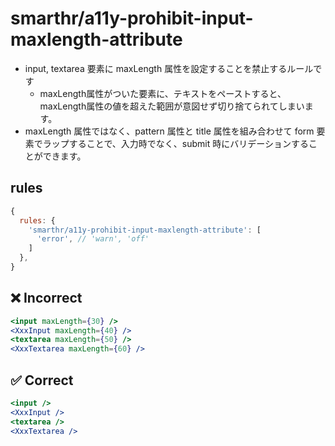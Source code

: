 # smarthr/a11y-prohibit-input-maxlength-attribute

- input, textarea 要素に maxLength 属性を設定することを禁止するルールです
  - maxLength属性がついた要素に、テキストをペーストすると、maxLength属性の値を超えた範囲が意図せず切り捨てられてしまいます。
- maxLength 属性ではなく、pattern 属性と title 属性を組み合わせて form 要素でラップすることで、入力時でなく、submit 時にバリデーションすることができます。

## rules

```js
{
  rules: {
    'smarthr/a11y-prohibit-input-maxlength-attribute': [
      'error', // 'warn', 'off'
    ]
  },
}
```

## ❌ Incorrect

```jsx
<input maxLength={30} />
<XxxInput maxLength={40} />
<textarea maxLength={50} />
<XxxTextarea maxLength={60} />
```

## ✅ Correct

```jsx
<input />
<XxxInput />
<textarea />
<XxxTextarea />
```
